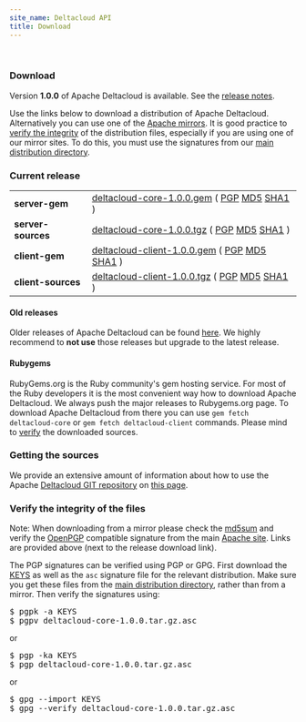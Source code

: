 ```yaml
--- 
site_name: Deltacloud API
title: Download
---
```

<br/>
<h3>Download</h3>
<p>
  Version <b>1.0.0</b> of Apache Deltacloud is available. See the
  <a href="https://git-wip-us.apache.org/repos/asf?p=deltacloud.git;a=blob;f=NEWS;h=2f113a2d2462fa7d45b4898932ca568d53820440;hb=HEAD">release notes</a>.
</p>
<p>
  Use the links below to download a distribution of Apache Deltacloud.
  Alternatively you can use one of the <a href="http://www.apache.org/dyn/closer.cgi?path=deltacloud">Apache mirrors</a>.
  It is good practice to <a href="#verify">verify the integrity</a> of the distribution files,
  especially if you are using one of our mirror sites. To do this, you must use the
  signatures from our <a href="http://www.apache.org/dist/deltacloud/">main distribution directory</a>.
</p>
<h3 id="mirrors">Current release</h3>
<table class="table">
  <tbody>
    <tr>
      <td><strong>server-gem</strong></td>
      <td>
        <a href="http://www.apache.org/dyn/closer.cgi?path=deltacloud/stable/deltacloud-core-1.0.0.gem">deltacloud-core-1.0.0.gem</a>
        (
        <a href="http://www.apache.org/dyn/closer.cgi?path=deltacloud/stable/deltacloud-core-1.0.0.gem.asc">PGP</a>
        <a href="http://www.apache.org/dyn/closer.cgi?path=deltacloud/stable/deltacloud-core-1.0.0.gem.md5">MD5</a>
        <a href="http://www.apache.org/dyn/closer.cgi?path=deltacloud/stable/deltacloud-core-1.0.0.gem.sha1">SHA1</a>
        )
      </td>
    </tr>
    <tr>
      <td><strong>server-sources</strong></td>
      <td>
        <a href="http://www.apache.org/dyn/closer.cgi?path=deltacloud/stable/deltacloud-core-1.0.0.tgz">deltacloud-core-1.0.0.tgz</a>
        (
        <a href="http://www.apache.org/dyn/closer.cgi?path=deltacloud/stable/deltacloud-core-1.0.0.tgz.asc">PGP</a>
        <a href="http://www.apache.org/dyn/closer.cgi?path=deltacloud/stable/deltacloud-core-1.0.0.tgz.md5">MD5</a>
        <a href="http://www.apache.org/dyn/closer.cgi?path=deltacloud/stable/deltacloud-core-1.0.0.tgz.sha1">SHA1</a>
        )
      </td>
    </tr>
    <tr>
      <td><strong>client-gem</strong></td>
      <td>
        <a href="http://www.apache.org/dyn/closer.cgi?path=deltacloud/stable/deltacloud-client-1.0.0.gem">deltacloud-client-1.0.0.gem</a>
        (
        <a href="http://www.apache.org/dyn/closer.cgi?path=deltacloud/stable/deltacloud-client-1.0.0.gem.asc">PGP</a>
        <a href="http://www.apache.org/dyn/closer.cgi?path=deltacloud/stable/deltacloud-client-1.0.0.gem.md5">MD5</a>
        <a href="http://www.apache.org/dyn/closer.cgi?path=deltacloud/stable/deltacloud-client-1.0.0.gem.sha1">SHA1</a>
        )
      </td>
    </tr>
    <tr>
      <td><strong>client-sources</strong></td>
      <td>
        <a href="http://www.apache.org/dyn/closer.cgi?path=deltacloud/stable/deltacloud-client-1.0.0.tgz">deltacloud-client-1.0.0.tgz</a>
        (
        <a href="http://www.apache.org/dyn/closer.cgi?path=deltacloud/stable/deltacloud-client-1.0.0.tgz.asc">PGP</a>
        <a href="http://www.apache.org/dyn/closer.cgi?path=deltacloud/stable/deltacloud-client-1.0.0.tgz.md5">MD5</a>
        <a href="http://www.apache.org/dyn/closer.cgi?path=deltacloud/stable/deltacloud-client-1.0.0.tgz.sha1">SHA1</a>
        )
      </td>
    </tr>
  </tbody>
</table>
<p></p>
<h4 id="archive">Old releases</h4>
<p>
  Older releases of Apache Deltacloud can be found <a href="http://archive.apache.org/dist/deltacloud/">here</a>. We highly recommend to <b>not use</b>
  those releases but upgrade to the latest release.
</p>
<p></p>
<h4 id="rubygems">Rubygems</h4>
<p>
  RubyGems.org is the Ruby community's gem hosting service. For most of the Ruby
  developers it is the most convenient way how to download Apache Deltacloud.
  We always push the major releases to Rubygems.org page. To download Apache
  Deltacloud from there you can use <code>gem fetch deltacloud-core</code> or
  <code>gem fetch deltacloud-client</code> commands. Please mind to <a
  href="#verify">verify</a> the downloaded sources.
</p>
<h3 id="sources">Getting the sources</h3>
<p>
  We provide an extensive amount of information about how to use the Apache
  <a href="https://git-wip-us.apache.org/repos/asf/deltacloud.git">Deltacloud GIT repository</a> on <a href="/getting-sources.html">this page</a>.
</p>
<h3 id="verify">Verify the integrity of the files</h3>
<p>
  <span class="label">Note:</span>
  When downloading from a mirror please check the <a
  href="http://www.apache.org/dev/release-signing#md5">md5sum</a> and verify the
  <a href="http://www.apache.org/dev/release-signing#openpgp">OpenPGP</a>
  compatible signature from the main <a href="http://www.apache.org/">Apache
  site</a>. Links are provided above (next to the release download link).
</p>
<p>
  The PGP signatures can be verified using PGP or GPG. First download the <a
  href="http://www.apache.org/dist/deltacloud/KEYS">KEYS</a> as well as the
  <code>asc</code> signature file for the relevant distribution. Make sure you get
  these files from the <a href="http://www.apache.org/dist/deltacloud/">main
  distribution directory</a>, rather than from a mirror. Then verify the
  signatures using:
</p>
<pre>
$ pgpk -a KEYS
$ pgpv deltacloud-core-1.0.0.tar.gz.asc
</pre>
or
<pre>
$ pgp -ka KEYS
$ pgp deltacloud-core-1.0.0.tar.gz.asc
</pre>
or
<pre>
$ gpg --import KEYS
$ gpg --verify deltacloud-core-1.0.0.tar.gz.asc
</pre>
